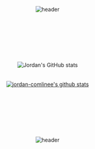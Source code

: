 <div align="center">

  ![header](https://capsule-render.vercel.app/api?type=waving&color=0:000000,20:000000,100:002957&height=300&section=header&text=Welcome!&desc=Soyoung's%20Github&descAlign=35&fontSize=60&fontColor=FFFFFF&animation=fadeIn&fontAlign=30)

  <!--color=timeGradient-->
  <br><br><br><br><br><br>

  ![Jordan's GitHub stats](https://github-readme-stats.vercel.app/api?username=Jordan-comlinee&show_icons=true&theme=swift&icon_color=000000) 
  <br><br><br>
  [![jordan-comlinee's github stats](https://github-readme-stats.vercel.app/api/top-langs/?username=jordan-comlinee&show_icons=true&hide_border=true&title_color=004386&icon_color=004386&layout=compact)](https://github.com/jordan-comlinee/github-readme-stats)

   <br><br><br><br><br><br>
  
  ![header](https://capsule-render.vercel.app/api?type=waving&color=0:000000,20:000000,100:002957&height=100&section=footer&fontSize=70&fontColor=FFFFFF&animation=fadeIn)
</div>
